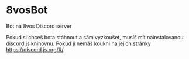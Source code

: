 # 8vosBot
Bot na 8vos Discord server

Pokud si chceš bota stáhnout a sám vyzkoušet, musíš mít nainstalovanou discord.js knihovnu.
Pokud ji nemáš koukni na jejich stránky https://discord.js.org/#/.
